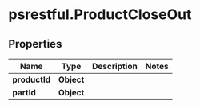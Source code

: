 # psrestful.ProductCloseOut

## Properties
Name | Type | Description | Notes
------------ | ------------- | ------------- | -------------
**productId** | **Object** |  | 
**partId** | **Object** |  | 
